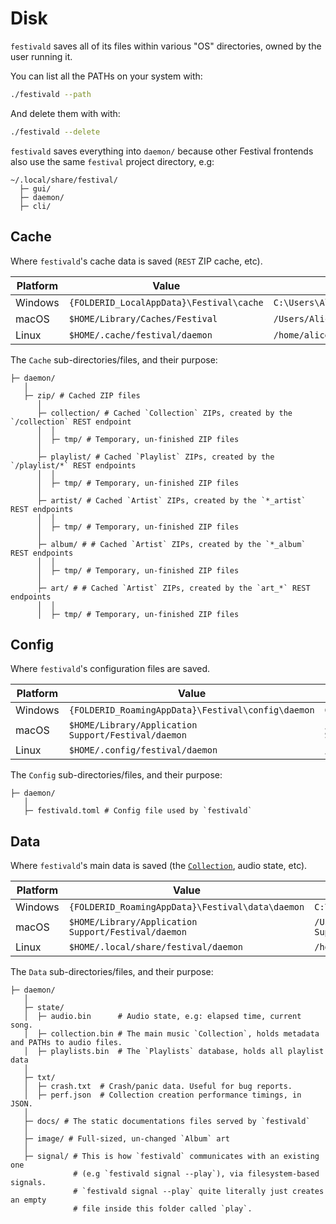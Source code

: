 # Disk
`festivald` saves all of its files within various "OS" directories, owned by the user running it.

You can list all the PATHs on your system with:
```bash
./festivald --path
```

And delete them with with:
```bash
./festivald --delete
```

`festivald` saves everything into `daemon/` because other Festival frontends also use the same `festival` project directory, e.g:
```
~/.local/share/festival/
  ├─ gui/
  ├─ daemon/
  ├─ cli/
```

## Cache
Where `festivald`'s cache data is saved (`REST` ZIP cache, etc).

| Platform | Value                                    | Example                                              |
|----------|------------------------------------------|------------------------------------------------------|
| Windows  | `{FOLDERID_LocalAppData}\Festival\cache` | `C:\Users\Alice\AppData\Local\Festival\daemon\cache` |
| macOS    | `$HOME/Library/Caches/Festival`          | `/Users/Alice/Library/Caches/Festival/daemon`        |
| Linux    | `$HOME/.cache/festival/daemon`           | `/home/alice/.cache/festival/daemon`                 |

The `Cache` sub-directories/files, and their purpose:
```plaintext
├─ daemon/
   │
   ├─ zip/ # Cached ZIP files
      │
      ├─ collection/ # Cached `Collection` ZIPs, created by the `/collection` REST endpoint
      │  │
      │  ├─ tmp/ # Temporary, un-finished ZIP files
      │
      ├─ playlist/ # Cached `Playlist` ZIPs, created by the `/playlist/*` REST endpoints
      │  │
      │  ├─ tmp/ # Temporary, un-finished ZIP files
      │
      ├─ artist/ # Cached `Artist` ZIPs, created by the `*_artist` REST endpoints
      │  │
      │  ├─ tmp/ # Temporary, un-finished ZIP files
      │
      ├─ album/ # # Cached `Artist` ZIPs, created by the `*_album` REST endpoints
      │  │
      │  ├─ tmp/ # Temporary, un-finished ZIP files
      │
      ├─ art/ # # Cached `Artist` ZIPs, created by the `art_*` REST endpoints
      │  │
      │  ├─ tmp/ # Temporary, un-finished ZIP files
```

## Config
Where `festivald`'s configuration files are saved.

| Platform | Value                                               | Example                                                    |
|----------|-----------------------------------------------------|------------------------------------------------------------|
| Windows  | `{FOLDERID_RoamingAppData}\Festival\config\daemon`  | `C:\Users\Alice\AppData\Roaming\Festival\config\daemon`    |
| macOS    | `$HOME/Library/Application Support/Festival/daemon` | `/Users/Alice/Library/Application Support/Festival/daemon` |
| Linux    | `$HOME/.config/festival/daemon`                     | `/home/alice/.config/festival/daemon`                      |

The `Config` sub-directories/files, and their purpose:
```plaintext
├─ daemon/
   │
   ├─ festivald.toml # Config file used by `festivald`
```

## Data
Where `festivald`'s main data is saved (the [`Collection`](common-objects/common-objects.md), audio state, etc).

| Platform | Value                                                                    | Example                                                 |
|----------|--------------------------------------------------------------------------|---------------------------------------------------------|
| Windows  | `{FOLDERID_RoamingAppData}\Festival\data\daemon`                         | `C:\Users\Alice\AppData\Roaming\Festival\data\daemon`      |
| macOS    | `$HOME/Library/Application Support/Festival/daemon`                      | `/Users/Alice/Library/Application Support/Festival/daemon` |
| Linux    | `$HOME/.local/share/festival/daemon`                                     | `/home/alice/.local/share/festival/daemon`                 |

The `Data` sub-directories/files, and their purpose:
```plaintext
├─ daemon/
   │
   ├─ state/
   │  ├─ audio.bin      # Audio state, e.g: elapsed time, current song.
   │  ├─ collection.bin # The main music `Collection`, holds metadata and PATHs to audio files.
   │  ├─ playlists.bin  # The `Playlists` database, holds all playlist data
   │
   ├─ txt/
   │  ├─ crash.txt  # Crash/panic data. Useful for bug reports.
   │  ├─ perf.json  # Collection creation performance timings, in JSON.
   │
   ├─ docs/ # The static documentations files served by `festivald`
   │
   ├─ image/ # Full-sized, un-changed `Album` art
   │
   ├─ signal/ # This is how `festivald` communicates with an existing one
              # (e.g `festivald signal --play`), via filesystem-based signals.
              # `festivald signal --play` quite literally just creates an empty
              # file inside this folder called `play`.
```
